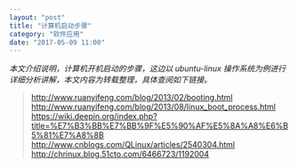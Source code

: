 ```yaml
---
layout: "post"
title: "计算机启动步骤"
category: "软件应用"
date: "2017-05-09 11:00"
---
```


*本文介绍说明，计算机开机启动的步骤，这边以 ubuntu-linux 操作系统为例进行详细分析讲解，本文内容为转载整理，具体查阅如下链接。*

> http://www.ruanyifeng.com/blog/2013/02/booting.html
> http://www.ruanyifeng.com/blog/2013/08/linux_boot_process.html
> https://wiki.deepin.org/index.php?title=%E7%B3%BB%E7%BB%9F%E5%90%AF%E5%8A%A8%E6%B5%81%E7%A8%8B
> http://www.cnblogs.com/QLinux/articles/2540304.html
> http://chrinux.blog.51cto.com/6466723/1192004
